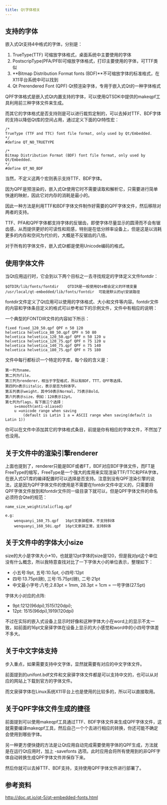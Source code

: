 ```yaml
---
title: Qt字体相关
---
```


## 支持的字体


嵌入式Qt支持4中格式的字体，分别是：
1.  TrueType(TTF) 可缩放字体格式，桌面系统中主要使用的字体
2.  PostscripType(PFA/PFB)可缩放字体格式，打印主要使用的字体，可TTF类似
3.  **Bitmap Distribution Format fonts (BDF)**不可缩放字体的标准格式，在X11平台系统中可以找到
4.  Qt Prerendered Font (QPF) Qt预渲染字体，专用于嵌入式Qt的一种字体格式

QPF字体格式是嵌入式Qt内置支持的字体，可以使用QTSDK中提供的makeqpf工具利用前三种字体文件来生成。

而其它的字体格式是否支持则是可以进行裁剪定制的，可以去掉对TTF、BDF字体的支持以降低Qt库的空间占用，通过定义下面的Qt特性宏：

```
/*
TrueType (TTF and TTC) font file format, only used by Qt/Embedded.
*/
#define QT_NO_TRUETYPE   

/*
Bitmap Distribution Format (BDF) font file format, only used by Qt/Embedded.
*/
#define QT_NO_BDF
```

当然，不定义这两个宏则表示支持TTF、BDF字体。

因为QPF是预渲染的，嵌入式Qt使用它时不需要读取和解析它，只需要进行简单快速的映射，因此它对内存的消耗是最小的。

因此一种方法是利用TTF和BDF字体文件制作好需要的QPF字体文件，然后移除对两者的支持。

TTF、PFA和QPF字体都支持字体的反锯齿，即使字体尽量显示的圆滑而不会有锯齿感，从而提供更好的可读性和观感，特别是在低分辨率设备上，但是这是以消耗更多的内存和空间为代价的，大概是不反锯齿的八倍。

对于所有的字体文件，嵌入式Qt都是使用Unicode编码的格式。

## 使用字体文件


当Qt应用运行时，它会到以下两个目标之一去寻找规定的字体定义文件fontdir：

```
$QTDIR/lib/fonts/fontdir    QTDIR是一般使用Qte都会定义的环境变量
/usr/local/qt-embedded/lib/fonts/fontdir  可能是默认的qt安装路径
```

fontdir文件定义了Qt应用可以使用的字体格式、大小和文件等内容。fontdir文件的内容和字体条目定义的格式可以参考如下的示例文件，文件中有相应的说明：

一个典型的FONTDIR文件的内容如下所示：

    fixed fixed_120_50.qpf QPF n 50 120
    helvetica helvetica_80_50.qpf QPF n 50 80
    helvetica helvetica_120_50.qpf QPF n 50 120 u
    helvetica helvetica_120_75.qpf QPF n 75 120 u
    helvetica helvetica_140_75.qpf QPF n 75 140
    helvetica helvetica_180_75.qpf QPF n 75 180

文件中每行都标识一个特定的字库，每个段的含义是：

    第一列为name，
    第二列为file，
    第三列为renderer，相当于字型格式，所以有BDF，TTT，QPF等选择。
    第四列n表示iitalic，表示是否为斜体字。
    第五列表示weight，其中50表示Normal，75表示Bold。
    第六列表示size，例如：120表示12pt。
    第七列为flags，有下面三个选择：
        s=smooth(anti-aliased)
        u =unicode range when saving 
            (default is Latin 1 a = ASCII range when saving(default is Latin 1))

你可以在文件中添加其它的字体格式条目，前提是你有相应的字体文件，不然加了也没用。

## 关于文件中的渲染引擎renderer


上面也提到了，renderer只能是BDF或者FT，BDF对应BDF字体文件，而FT是FreeType的缩写，FreeType是一个强大的库用来实现渲染TTF/TTC和PFA字体，在嵌入式QT库的编译配置时可以选择是否支持。注意到没有QPF渲染引擎的说法，这是因为QPF字体文件的使用是不需要在fontdir文件中定义的，只需要将QPF字体文件放到和fontdir文件同一级目录下就可以，但是QPF字体文件的命名必须符合Qte的规范：

    name_size_weightitalicflag.qpf

    e.g:
        wenquanyi_160_75.qpf   16pt文泉驿粗体，不支持斜体
        wenquanyi_160_50i.qpf  16pt文泉驿正常，支持斜体

## 关于文件中的字体大小size


size的大小是字体大小\*10，也就是12pt字体的size是120，但是我对pt这个单位没有什么概念，所以我特意查找对比了一下字体大小的单位表示，整理如下：

-   小五号:9pt, 五号:10.5pt, 小四号:12pt
-   四号:13.75pt(磅), 三号:15.75pt(磅), 二号:21pt
-   中文最小字号:八号;2.83pt = 1mm, 28.3pt = 1cm = 一号字体(27.5pt)

字体大小对应的点阵:

-   9pt:1212(96dpi),1515(120dpi);
-   12pt: 1515(96dpi),1919(120dpi)

不过在实际的嵌入式设备上显示时好像和这种字体大小在word上的显示不太一致，如前面的16pt文泉驿字体在设备上显示的大小感觉和word中的小四号字体差不多大。

## 关于中文字体支持


步入重点，如果需要支持中文字体，显然就需要有对应的中文字体文件。

前面提到的unifont.bdf文件和文泉驿字体文件都是可以支持中文的，也可以从对应的网站上下载到官方的字体文件。

而文泉驿字体在Linux系统X11平台上也是使用的比较多的，所以可以直接取用。

## 关于QPF字体文件生成的捷径

前面提到可以使用makeqpf工具通过TTF、BDF字体文件来生成QPF字体文件，这就需要编译makeqpf工具，然后自己一个个去进行相应的转换，你还可能不确定会使用到哪些字体。

另一种更方便快捷的方法是让Qt应用自动完成需要使用字体的QPF生成，方法就是在运行Qt应用时，加上 -savefonts
选项。此时应用会将所有使用到的非QPF字体自动转换生成QPF字体文件并保存下来。

然后你就可以去掉TTF、BDF支持，支持使用QPF字体文件进行部署了。

## 参考资料


<http://doc.qt.io/qt-5/qt-embedded-fonts.html>
